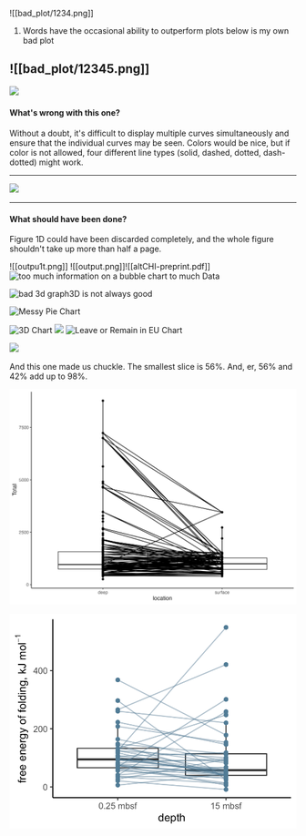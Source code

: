 ![[bad_plot/1234.png]]

1. Words have the occasional ability to outperform plots
below is my own bad plot

![[bad_plot/12345.png]]
---
![](https://www.biostat.wisc.edu/~kbroman/topten_worstgraphs/roeder_fig4.jpg)
#### What's wrong with this one?
Without a doubt, it's difficult to display multiple curves simultaneously and ensure that the individual curves may be seen. Colors would be nice, but if color is not allowed, four different line types (solid, dashed, dotted, dash-dotted) might work.

---
![](https://www.biostat.wisc.edu/~kbroman/topten_worstgraphs/wittke_thompson_fig1CD.jpg)

---
#### What should have been done?
Figure 1D could have been discarded completely, and the whole figure shouldn't take up more than half a page.

![[outpu1t.png]]
![[output.png]]![[altCHI-preprint.pdf]]
![too much information on a bubble chart](https://uploads-ssl.webflow.com/61488f4f65be16b5ebbd450b/6216bbbe24466f6c51e69c12_87kXu1UB4eaCyl7vVrrOs0_5yd1aXuNe-HI3fliU-7sLCzYOOB6hDzgQRcQgirS3lingbHROwLEshVy-5R8aNT-GnbtWJhF-fCLqQ7nyHPXcYrpYKStch5HJSzoTD4lLgsf_FWDm.png)
to much Data



![bad 3d graph](https://uploads-ssl.webflow.com/61488f4f65be16b5ebbd450b/6216bbbf92ee51c3f85f2ebd_x87igA3die1ALqCsHq_vY9fGEhnsPkQMl9sGtMxe8Br9ep2CdPGWTdEgEAfoBCRdfGgDGOJovVay1msABlz6LjLrBn4r61NupkaKq8Kv5K-d6acqs6A0A_QcinAzVlEoXS2UQgKM.png)3D is not always good

![Messy Pie Chart](https://www.oldstreetsolutions.com/wp-content/uploads/2021/05/Messy-Pie-Chart-1024x712.jpg)

![3D Chart](https://www.oldstreetsolutions.com/wp-content/uploads/2021/05/3D-Chart-1024x803.png)
![](https://www.oldstreetsolutions.com/wp-content/uploads/2021/05/Clusterfuck-Chart-1024x653.png)
![Leave or Remain in EU Chart](https://www.oldstreetsolutions.com/wp-content/uploads/2021/05/Leave-or-Remain-in-EU-Chart.png)



![](https://www.oldstreetsolutions.com/wp-content/uploads/2021/05/Pie-chart-that-doesnt-make-sense.png)

And this one made us chuckle. The smallest slice is 56%. And, er, 56% and 42% add up to 98%.



![3D Chart](cc.png)

![3D Chart](good_plot.png)